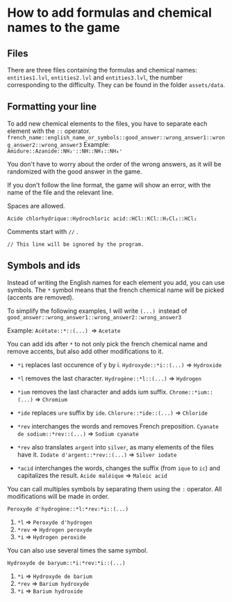 # How to add formulas and chemical names to the game

## Files

There are three files containing the formulas and chemical names: `entities1.lvl`, `entities2.lvl` and `entities3.lvl`, the number corresponding to the difficulty. They can be found in the folder `assets/data`.


## Formatting your line

To add new chemical elements to the files, you have to separate each element with the `::` operator. 
`french_name::english_name_or_symbols::good_answer::wrong_answer1::wrong_answer2::wrong_answer3`
Example: `Amidure::Azanide::NH₂⁻::NH::NH₃::NH₄⁺`

You don't have to worry about the order of the wrong answers, as it will be randomized with the good answer in the game.

If you don't follow the line format, the game will show an error, with the name of the file and the relevant line.

Spaces are allowed.

`Acide chlorhydrique::Hydrochloric acid::HCl::KCl::H₂Cl₂::HCl₂`

Comments start with `//` .

`// This line will be ignored by the program.`


## Symbols and ids

Instead of writing the English names for each element you add, you can use symbols.
The `*` symbol means that the french chemical name will be picked (accents are removed).

To simplify the following examples, I will write `(...) `instead of `good_answer::wrong_answer1::wrong_answer2::wrong_answer3`

Example: `Acétate::*::(...) `=> `Acetate`

You can add ids after `*` to not only pick the french chemical name and remove accents, but also add other modifications to it.

- `*i` replaces last occurence of y by i.
`Hydroxyde::*i::(...)` => `Hydroxide`

- `*l` removes the last character.
`Hydrogène::*l::(...)` => `Hydrogen`
- `*ium` removes the last character and adds ium suffix. `Chrome::*ium::(...)` => `Chromium`
- `*ide` replaces `ure` suffix by `ide`.
`Chlorure::*ide::(...)` => `Chloride`
- `*rev` interchanges the words and removes French preposition.
`Cyanate de sodium::*rev::(...)` => `Sodium cyanate`

- `*rev` also translates `argent` into `silver`, as many elements of the files have it. `Iodate d'argent::*rev::(...)` => `Silver iodate`
- `*acid` interchanges the words, changes the suffix (from `ique` to `ic`) and capitalizes the result.
`Acide maléique` => `Maleic acid`

You can call multiples symbols by separating them using the `:` operator. All modifications will be made in order.

`Peroxyde d'hydrogène::*l:*rev:*i::(...)`
1. `*l` => `Peroxyde d'hydrogen`
1. `*rev` => `Hydrogen peroxyde`
1. `*i` => `Hydrogen peroxide`

You can also use several times the same symbol.

`Hydroxyde de baryum::*i:*rev:*i::(...)`
1. `*i` => `Hydroxyde de barium`
1. `*rev` => `Barium hydroxyde`
1. `*i` => `Barium hydroxide`

